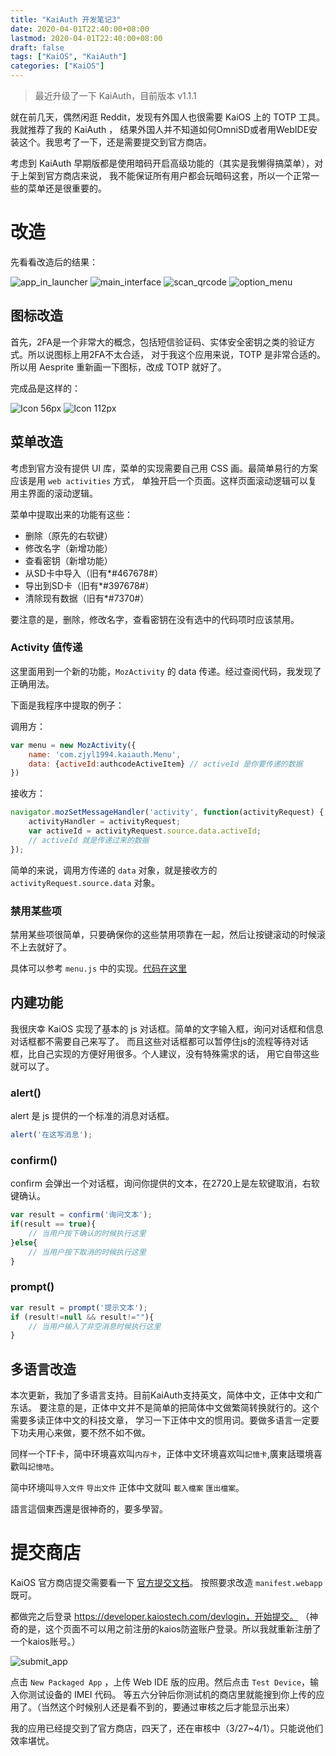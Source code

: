 ```yaml
---
title: "KaiAuth 开发笔记3"
date: 2020-04-01T22:40:00+08:00
lastmod: 2020-04-01T22:40:00+08:00
draft: false
tags: ["KaiOS", "KaiAuth"]
categories: ["KaiOS"]
---
```


> 最近升级了一下 KaiAuth，目前版本 v1.1.1

就在前几天，偶然闲逛 Reddit，发现有外国人也很需要 KaiOS 上的 TOTP 工具。我就推荐了我的 KaiAuth ，
结果外国人并不知道如何OmniSD或者用WebIDE安装这个。我思考了一下，还是需要提交到官方商店。

考虑到 KaiAuth 早期版都是使用暗码开启高级功能的（其实是我懒得搞菜单），对于上架到官方商店来说，
我不能保证所有用户都会玩暗码这套，所以一个正常一些的菜单还是很重要的。

# 改造

先看看改造后的结果：

![app_in_launcher](https://blog.zjyl1994.com/post/kai-auth3/app_in_launcher.png)
![main_interface](https://blog.zjyl1994.com/post/kai-auth3/main_interface.png)
![scan_qrcode](https://blog.zjyl1994.com/post/kai-auth3/scan_qrcode.png)
![option_menu](https://blog.zjyl1994.com/post/kai-auth3/option_menu.png)

<!--more-->

## 图标改造

首先，2FA是一个非常大的概念，包括短信验证码、实体安全密钥之类的验证方式。所以说图标上用2FA不太合适，
对于我这个应用来说，TOTP 是非常合适的。所以用 Aesprite 重新画一下图标，改成 TOTP 就好了。

完成品是这样的：

![Icon 56px](https://blog.zjyl1994.com/post/kai-auth3/app_56.png)
![Icon 112px](https://blog.zjyl1994.com/post/kai-auth3/app_112.png)

## 菜单改造

考虑到官方没有提供 UI 库，菜单的实现需要自己用 CSS 画。最简单易行的方案应该是用 `web activities` 方式，
单独开启一个页面。这样页面滚动逻辑可以复用主界面的滚动逻辑。

菜单中提取出来的功能有这些：

- 删除（原先的右软键）
- 修改名字（新增功能）
- 查看密钥（新增功能）
- 从SD卡中导入（旧有\*\#467678\#）
- 导出到SD卡（旧有\*\#397678\#）
- 清除现有数据（旧有\*\#7370\#）

要注意的是，删除，修改名字，查看密钥在没有选中的代码项时应该禁用。

### Activity 值传递

这里面用到一个新的功能，`MozActivity` 的 data 传递。经过查阅代码，我发现了正确用法。

下面是我程序中提取的例子：

调用方：

```js
var menu = new MozActivity({
    name: 'com.zjyl1994.kaiauth.Menu',
    data: {activeId:authcodeActiveItem} // activeId 是你要传递的数据
})
```

接收方：

```js
navigator.mozSetMessageHandler('activity', function(activityRequest) {
    activityHandler = activityRequest;
    var activeId = activityRequest.source.data.activeId;
    // activeId 就是传递过来的数据
});
```
简单的来说，调用方传递的 `data` 对象，就是接收方的 `activityRequest.source.data` 对象。

### 禁用某些项

禁用某些项很简单，只要确保你的这些禁用项靠在一起，然后让按键滚动的时候滚不上去就好了。

具体可以参考 `menu.js` 中的实现。[代码在这里](https://github.com/zjyl1994/KaiAuth/blob/master/js/menu.js)

## 内建功能

我很庆幸 KaiOS 实现了基本的 js 对话框。简单的文字输入框，询问对话框和信息对话框都不需要自己来写了。
而且这些对话框都可以暂停住js的流程等待对话框，比自己实现的方便好用很多。个人建议，没有特殊需求的话，
用它自带这些就可以了。

### alert()

alert 是 js 提供的一个标准的消息对话框。

```js
alert('在这写消息');
```

### confirm()

confirm 会弹出一个对话框，询问你提供的文本，在2720上是左软键取消，右软键确认。

```js
var result = confirm('询问文本');
if(result == true){
    // 当用户按下确认的时候执行这里
}else{
    // 当用户按下取消的时候执行这里
}
```

### prompt()

```js
var result = prompt('提示文本');
if (result!=null && result!=""){
    // 当用户输入了非空消息时候执行这里
}
```

## 多语言改造

本次更新，我加了多语言支持。目前KaiAuth支持英文，简体中文，正体中文和广东话。
要注意的是，正体中文并不是简单的把简体中文做繁简转换就行的。这个需要多读正体中文的科技文章，
学习一下正体中文的惯用词。要做多语言一定要下功夫用心来做，要不然不如不做。

同样一个TF卡，简中环境喜欢叫`内存卡`，正体中文环境喜欢叫`記憶卡`,廣東話環境喜歡叫`記憶咭`。

简中环境叫`导入文件` `导出文件` 正体中文就叫 `載入檔案` `匯出檔案`。

語言這個東西還是很神奇的，要多學習。

# 提交商店

KaiOS 官方商店提交需要看一下 [官方提交文档](https://developer.kaiostech.com/submit-to-kaistore)。
按照要求改造 `manifest.webapp` 既可。

都做完之后登录 https://developer.kaiostech.com/devlogin，开始提交。
（神奇的是，这个页面不可以用之前注册的kaios防盗账户登录。所以我就重新注册了一个kaios账号。）

![submit_app](https://blog.zjyl1994.com/post/kai-auth3/submit_app.png)

点击 `New Packaged App` ，上传 Web IDE 版的应用。然后点击 `Test Device`，输入你测试设备的 IMEI 代码。
等五六分钟后你测试机的商店里就能搜到你上传的应用了。（当然这个时候别人还是看不到的，要通过审核之后才能显示出来）

我的应用已经提交到了官方商店，四天了，还在审核中（3/27~4/1）。只能说他们效率堪忧。